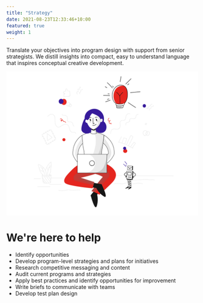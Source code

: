 ```yaml
---
title: "Strategy"
date: 2021-08-23T12:33:46+10:00
featured: true
weight: 1
---
```


Translate your objectives into program design with support from senior strategists. We distill insights into compact, easy to understand language that inspires conceptual creative development.

![Strategy Services](/images/illustrations/laptop.svg)

# We're here to help 

* Identify opportunities
* Develop program-level strategies and plans for initiatives
* Research competitive messaging and content
* Audit current programs and strategies
* Apply best practices and identify opportunities for improvement
* Write briefs to communicate with teams
* Develop test plan design
